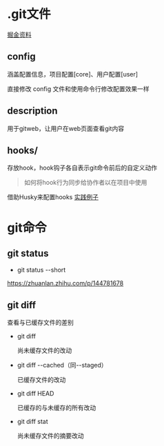 # .git文件

[掘金资料](https://juejin.cn/post/6844903986839945229#heading-2)

## config

涵盖配置信息，项目配置[core]、用户配置[user]

直接修改 config 文件和使用命令行修改配置效果一样



## description

用于gitweb，让用户在web页面查看git内容



## hooks/

存放hook，hook钩子各自表示git命令前后的自定义动作



> 如何将hook行为同步给协作者以在项目中使用

借助Husky来配置hooks [实践例子](https://segmentfault.com/a/1190000022970270)





# git命令



## git status

- git status --short

https://zhuanlan.zhihu.com/p/144781678

## git diff

查看与已缓存文件的差别

- git diff

  尚未缓存文件的改动

- git diff --cached（同--staged）

  已缓存文件的改动

- git diff HEAD

  已缓存的与未缓存的所有改动

- git diff stat

  尚未缓存文件的摘要改动

